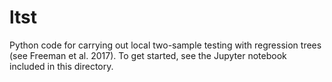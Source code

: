 # ltst
Python code for carrying out local two-sample testing with regression trees (see Freeman et al. 2017). To get started, see the Jupyter notebook included in this directory.
